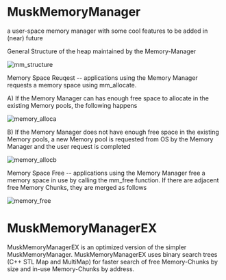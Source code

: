 # MuskMemoryManager
a user-space memory manager with some cool features to be added in (near) future

General Structure of the heap maintained by the Memory-Manager

![mm_structure](https://cloud.githubusercontent.com/assets/213910/21885706/24be237a-d8b9-11e6-8ab4-b95a372e6f70.png)

Memory Space Reuqest -- applications using the Memory Manager requests a memory space using mm_allocate. 

A) If the Memory Manager can has enough free space to allocate in the existing Memory pools, the following happens 

![memory_alloca](https://cloud.githubusercontent.com/assets/213910/21926534/7095732e-d982-11e6-8a5a-666b78d74546.png)

B) If the Memory Manager does not have enough free space in the existing Memory pools, a new Memory pool is requested from OS by the Memory Manager and the user request is completed

![memory_allocb](https://cloud.githubusercontent.com/assets/213910/21926628/e5c921fe-d982-11e6-846d-a7fb71f100da.png)

Memory Space Free -- applications using the Memory Manager free a memory space in use by calling the mm_free function. If there are adjacent free Memory Chunks, they are merged as follows

![memory_free](https://cloud.githubusercontent.com/assets/213910/21926732/54a58bf8-d983-11e6-85d7-a1c0c838bfaa.png)

# MuskMemoryManagerEX
MuskMemoryManagerEX is an optimized version of the simpler MuskMemoryManager. MuskMemoryManagerEX uses binary search trees (C++ STL Map and MultiMap) for faster search of free Memory-Chunks by size and in-use Memory-Chunks by address.
